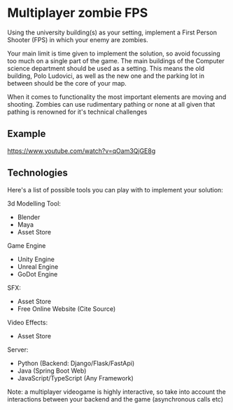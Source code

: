 # Multiplayer zombie FPS
Using the university building(s) as your setting, implement a First Person Shooter (FPS) in which your enemy are zombies.

Your main limit is time given to implement the solution, so avoid focussing too much on a single part of the game.
The main buildings of the Computer science department should be used as a setting. 
This means the old building, Polo Ludovici, as well as the new one and the parking lot in between should be the core of your map.

When it comes to functionality the most important elements are moving and shooting.
Zombies can use rudimentary pathing or none at all given that pathing is renowned for it's technical challenges

## Example
https://www.youtube.com/watch?v=qOam3QjGE8g


## Technologies
Here's a list of possible tools you can play with to implement your solution:

3d Modelling Tool:
- Blender
- Maya
- Asset Store

Game Engine
- Unity Engine
- Unreal Engine
- GoDot Engine

SFX:
- Asset Store
- Free Online Website (Cite Source)

Video Effects:
- Asset Store

Server:
- Python (Backend: Django/Flask/FastApi)
- Java (Spring Boot Web)
- JavaScript/TypeScript (Any Framework)

Note: a multiplayer videogame is highly interactive, so take into account the interactions between your backend and the game
(asynchronous calls etc)

